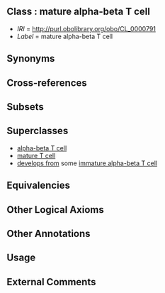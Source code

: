 
## Class : mature alpha-beta T cell

 * *IRI* = http://purl.obolibrary.org/obo/CL_0000791
 * *Label* = mature alpha-beta T cell

## Synonyms


## Cross-references


## Subsets


## Superclasses

 * [alpha-beta T cell](../../CL/89/CL_0000789.md)
 * [mature T cell](../../CL/19/CL_0002419.md)
 * [develops from](../../RO/02/RO_0002202.md) some [immature alpha-beta T cell](../../CL/90/CL_0000790.md)

## Equivalencies


## Other Logical Axioms


## Other Annotations


## Usage


## External Comments

